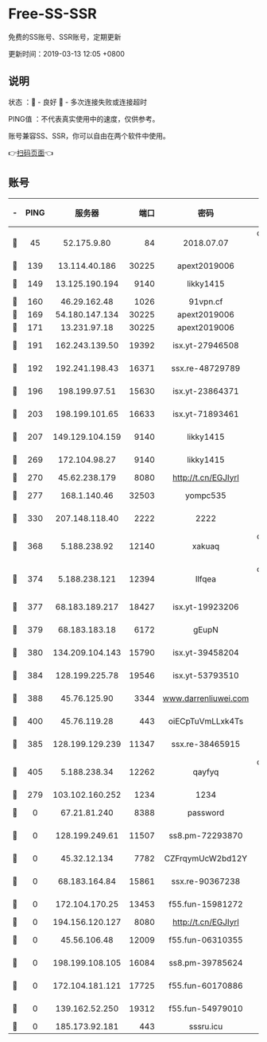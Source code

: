 # Free-SS-SSR

免费的SS账号、SSR账号，定期更新

更新时间：2019-03-13 12:05 +0800

## 说明

状态     ：🙂 - 良好 🙁 - 多次连接失败或连接超时

PING值   ：不代表真实使用中的速度，仅供参考。

账号兼容SS、SSR，你可以自由在两个软件中使用。

👉[扫码页面](https://liesauer.github.io/Free-SS-SSR/)👈

## 账号

|-|PING|服务器|端口|密码|加密方式|区域|
|:----:|:----:|:-----:|-----:|:----:|:----:|:----:|
|🙂|45|52.175.9.80|84|2018.07.07|chacha20-ietf-poly1305|HK|
|🙂|139|13.114.40.186|30225|apext2019006|chacha20|JP|
|🙂|149|13.125.190.194|9140|likky1415|aes-256-cfb|KR|
|🙂|160|46.29.162.48|1026|91vpn.cf|rc4-md5|RU|
|🙂|169|54.180.147.134|30225|apext2019006|chacha20|KR|
|🙂|171|13.231.97.18|30225|apext2019006|chacha20|JP|
|🙂|191|162.243.139.50|19392|isx.yt-27946508|aes-256-cfb|US|
|🙂|192|192.241.198.43|16371|ssx.re-48729789|aes-256-cfb|US|
|🙂|196|198.199.97.51|15630|isx.yt-23864371|aes-256-cfb|US|
|🙂|203|198.199.101.65|16633|isx.yt-71893461|aes-256-cfb|US|
|🙂|207|149.129.104.159|9140|likky1415|aes-256-cfb|HK|
|🙂|269|172.104.98.27|9140|likky1415|aes-256-cfb|JP|
|🙂|270|45.62.238.179|8080|http://t.cn/EGJIyrl|rc4-md5|CA|
|🙂|277|168.1.140.46|32503|yompc535|aes-256-cfb|AU|
|🙂|330|207.148.118.40|2222|2222|aes-256-cfb|SG|
|🙂|368|5.188.238.92|12140|xakuaq|chacha20-ietf-poly1305|BR|
|🙂|374|5.188.238.121|12394|llfqea|chacha20-ietf-poly1305|BR|
|🙂|377|68.183.189.217|18427|isx.yt-19923206|aes-256-cfb|SG|
|🙂|379|68.183.183.18|6172|gEupN|aes-256-cfb|SG|
|🙂|380|134.209.104.143|15790|isx.yt-39458204|aes-256-cfb|SG|
|🙂|384|128.199.225.78|19546|isx.yt-53793510|aes-256-cfb|SG|
|🙂|388|45.76.125.90|3344|www.darrenliuwei.com|aes-256-cfb|AU|
|🙂|400|45.76.119.28|443|oiECpTuVmLLxk4Ts|aes-256-cfb|AU|
|🙂|385|128.199.129.239|11347|ssx.re-38465915|aes-256-cfb|SG|
|🙂|405|5.188.238.34|12262|qayfyq|chacha20-ietf-poly1305|BR|
|🙁|279|103.102.160.252|1234|1234|rc4-md5|JP|
|🙁|0|67.21.81.240|8388|password|aes-256-cfb|US|
|🙁|0|128.199.249.61|11507|ss8.pm-72293870|aes-256-cfb|SG|
|🙁|0|45.32.12.134|7782|CZFrqymUcW2bd12Y|aes-256-cfb|JP|
|🙁|0|68.183.164.84|15861|ssx.re-90367238|aes-256-cfb|US|
|🙁|0|172.104.170.25|13453|f55.fun-15981272|aes-256-cfb|SG|
|🙁|0|194.156.120.127|8080|http://t.cn/EGJIyrl|rc4-md5|RU|
|🙁|0|45.56.106.48|12009|f55.fun-06310355|aes-256-cfb|US|
|🙁|0|198.199.108.105|16084|ss8.pm-39785624|aes-256-cfb|US|
|🙁|0|172.104.181.121|17725|f55.fun-60170886|aes-256-cfb|SG|
|🙁|0|139.162.52.250|19312|f55.fun-54979010|aes-256-cfb|SG|
|🙁|0|185.173.92.181|443|sssru.icu|rc4-md5|RU|
